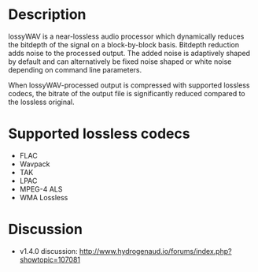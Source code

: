 # Description
lossyWAV is a near-lossless audio processor which dynamically reduces the
bitdepth of the signal on a block-by-block basis. Bitdepth reduction adds noise
to the processed output. The added noise is adaptively shaped by default and can
alternatively be fixed noise shaped or white noise depending on command line
parameters.

When lossyWAV-processed output is compressed with supported lossless codecs, the
bitrate of the output file is significantly reduced compared to the lossless
original.

# Supported lossless codecs
 * FLAC
 * Wavpack
 * TAK
 * LPAC
 * MPEG-4 ALS
 * WMA Lossless

# Discussion
 * v1.4.0 discussion: http://www.hydrogenaud.io/forums/index.php?showtopic=107081
